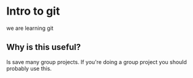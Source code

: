 # Intro to git 

we are learning git

## Why is this useful?

Is save many group projects. If you're doing a group project 
you should probably use this.
